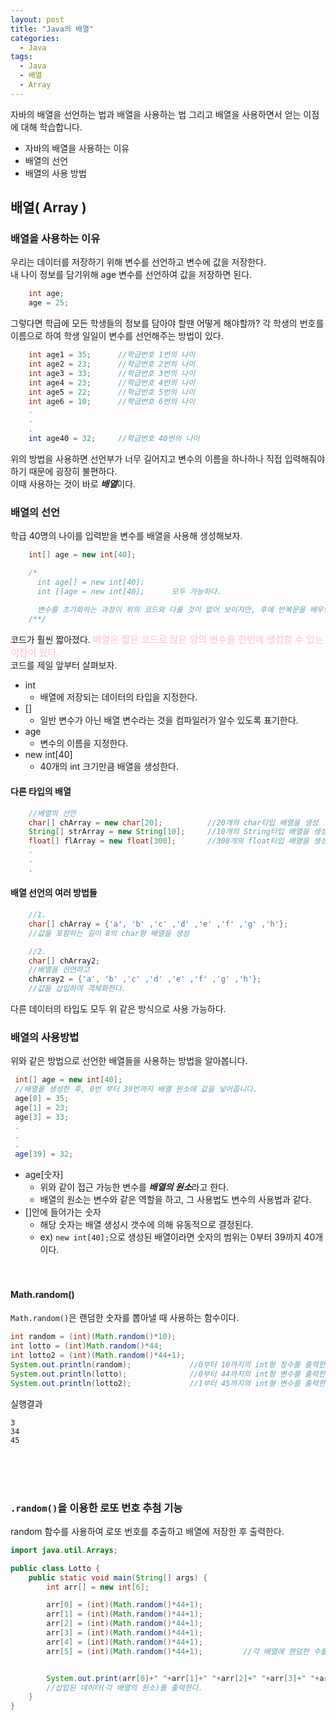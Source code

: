 ```yaml
---
layout: post
title: "Java의 배열"
categories:
  - Java
tags:
  - Java
  - 배열
  - Array
---
```


자바의 배열을 선언하는 법과 배열을 사용하는 법 그리고 배열을 사용하면서 얻는 이점에 대해 학습합니다.

+ 자바의 배열을 사용하는 이유
+ 배열의 선언
+ 배열의 사용 방법



## 배열( Array )
### 배열을 사용하는 이유
우리는 데이터를 저장하기 위해 변수를 선언하고 변수에 값을 저장한다.<br>
내 나이 정보를 담기위해 age 변수를 선언하여 값을 저장하면 된다.
```java
    int age;
    age = 25;
```
그렇다면 학급에 모든 학생들의 정보를 담아야 할땐 어떻게 해야할까? 각 학생의 번호를 이름으로 하여 학생 일일이 변수를 선언해주는 방법이 있다.
```java
	int age1 = 35;		//학급번호 1번의 나이
  	int age2 = 23;		//학급번호 2번의 나이
    int age3 = 33;		//학급번호 3번의 나이
    int age4 = 23;		//학급번호 4번의 나이
    int age5 = 22;		//학급번호 5번의 나이
    int age6 = 10;		//학급번호 6번의 나이
    .
    .
    .
    int age40 = 32;		//학급번호 40번의 나이
```
위의 방법을 사용하면 선언부가 너무 길어지고 변수의 이름을 하나하나 직접 입력해줘야 하기 때문에 굉장히 불편하다.<br>
이때 사용하는 것이 바로 ***배열***이다. <br>

### 배열의 선언
학급 40명의 나이를 입력받을 변수를 배열을 사용해 생성해보자.



```java
	int[] age = new int[40];

    /*
      int age[] = new int[40];
      int []age = new int[40];      모두 가능하다.

      변수를 초기화하는 과정이 위의 코드와 다를 것이 없어 보이지만, 후에 반복문을 배우면 더 쉽게 배열에 원소를 넣을 수 있다.
    /**/
```
코드가 훨씬 짧아졌다. <span style="color:pink; font-size:15px;">배열은 짧은 코드로 많은 양의 변수를 한번에 생성할 수 있는 이점이 있다.</span><br>
코드를 제일 앞부터 살펴보자.
+ int
	+ 배열에 저장되는 데이터의 타입을 지정한다.
+ []
	+ 일반 변수가 아닌 배열 변수라는 것을 컴파일러가 알수 있도록 표기한다.
+ age
	+ 변수의 이름을 지정한다.
+ new int[40]
	+ 40개의 int 크기만큼 배열을 생성한다.

#### 다른 타입의 배열
```java
	//배열의 선언
	char[] chArray = new char[20];			//20개의 char타입 배열을 생성
	String[] strArray = new String[10];		//10개의 String타입 배열을 생성
    float[] flArray = new float[300];		//300개의 float타입 배열을 생성
    .
    .
    .

```
#### 배열 선언의 여러 방법들
```java
	//1.
	char[] chArray = {'a', 'b' ,'c' ,'d' ,'e' ,'f' ,'g' ,'h'};
    //값을 포함하는 길이 8의 char형 배열을 생성

    //2.
    char[] chArray2;
    //배열을 선언하고
    chArray2 = {'a', 'b' ,'c' ,'d' ,'e' ,'f' ,'g' ,'h'};
	//값을 삽입하여 객체화한다.
   ```
   다른 데이터의 타입도 모두 위 같은 방식으로 사용 가능하다.

   ### 배열의 사용방법
   위와 같은 방법으로 선언한 배열들을 사용하는 방법을 알아봅니다.<br>


   ```java
   	int[] age = new int[40];
    //배열을 생성한 후, 0번 부터 39번까지 배열 원소에 값을 넣어줍니다.
    age[0] = 35;
    age[1] = 23;
    age[3] = 33;
    .
    .
    .
    age[39] = 32;
   ```
   + age[숫자]
	   + 위와 같이 접근 가능한 변수를 ***배열의 원소***라고 한다.
	   + 배열의 원소는 변수와 같은 역할을 하고, 그 사용법도 변수의 사용법과 같다.
+ []안에 들어가는 숫자
	+ 해당 숫자는 배열 생성시 갯수에 의해 유동적으로 결정된다.
	+ ex) ```new int[40];```으로 생성된 배열이라면 숫자의 범위는 0부터 39까지 40개이다.
<br><br><br>


#### Math.random()
```Math.random()```은 랜덤한 숫자를 뽑아낼 때 사용하는 함수이다.<br>
```java
int random = (int)(Math.random()*10);
int lotto = (int)Math.random()*44;
int lotto2 = (int)(Math.random()*44+1);
System.out.println(random);				//0부터 10까지의 int형 정수를 출력한다.
System.out.println(lotto);				//0부터 44까지의 int형 변수를 출력한다.
System.out.println(lotto2);				//1부터 45까지의 int형 변수를 출력한다.
```
실행결과
```
3
34
45
```


<br><br><br>


### ```.random()```을 이용한 로또 번호 추첨 기능
random 함수를 사용하여 로또 번호를 추출하고 배열에 저장한 후 출력한다.
```java
import java.util.Arrays;

public class Lotto {
    public static void main(String[] args) {
        int arr[] = new int[6];

        arr[0] = (int)(Math.random()*44+1);
        arr[1] = (int)(Math.random()*44+1);
        arr[2] = (int)(Math.random()*44+1);
        arr[3] = (int)(Math.random()*44+1);
        arr[4] = (int)(Math.random()*44+1);
        arr[5] = (int)(Math.random()*44+1);			//각 배열에 랜덤한 수를 삽입한다.


        System.out.print(arr[0]+" "+arr[1]+" "+arr[2]+" "+arr[3]+" "+arr[4]+" "+arr[5]);
        //삽입된 데이터(각 배열의 원소)를 출력한다.
    }
}
```
